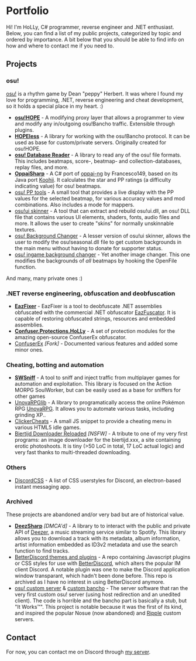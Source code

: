 # Portfolio
Hi! I'm HoLLy, C# programmer, reverse engineer and .NET enthusiast. Below, you can find a list of my public projects, categorized by topic and ordered by importance. A bit below that you should be able to find info on how and where to contact me if you need to.

## Projects

### osu!
[osu!](//osu.ppy.sh/) is a rhythm game by Dean "peppy" Herbert. It was where I found my love for programming, .NET, reverse engineering and cheat development, so it holds a special place in my heart. :)

* **[osu!HOPE](//github.com/HoLLy-HaCKeR/osu-HOPE)** - A modifying proxy layer that allows a programmer to view and modify any in/outgoing osu!Bancho traffic. Extensible through plugins.
* **[HOPEless](//github.com/HoLLy-HaCKeR/HOPEless)** - A library for working with the osu!Bancho protocol. It can be used as base for custom/private servers. Originally created for osu!HOPE.
* **[osu! Database Reader](//github.com/HoLLy-HaCKeR/osu-database-reader)** - A library to read any of the osu! file formats. This includes beatmaps, score-, beatmap- and collection-databases, replay files, and more.
* **[OppaiSharp](//github.com/HoLLy-HaCKeR/OppaiSharp)** - A C# port of [oppai-ng](//github.com/Francesco149/oppai-ng) by Francesco149, based on its Java port [Koohii](//github.com/Francesco149/koohii). It calculates the star and PP ratings (a difficulty indicating value) for osu! beatmaps.
* [osu! PP tools](//github.com/HoLLy-HaCKeR/osu-pp-tools) - A small tool that provides a live display with the PP values for the selected beatmap, for various accuracy values and mod combinations. Also includes a mode for mappers.
* [osu!ui skinner](//github.com/HoLLy-HaCKeR/osu-ui-skinner) - A tool that can extract and rebuild osu!ui.dll, an osu! DLL file that contains various UI elements, shaders, fonts, audio files and more. It allows the user to create "skins" for normally unskinnable textures.
* [osu! Background Changer](//github.com/HoLLy-HaCKeR/osu-BackgroundChanger) - A lesser version of osu!ui skinner, allows the user to modify the osu!seasonal.dll file to get custom backgrounds in the main menu without having to donate for supporter status.
* [osu! ingame background changer](//github.com/HoLLy-HaCKeR/osu-ingame-background-changer) - Yet another image changer. This one modifies the backgrounds of *all* beatmaps by hooking the OpenFile function.

And many, many private ones :)

### .NET reverse engineering, obfuscation and deobfuscation

* **[EazFixer](//github.com/HoLLy-HaCKeR/EazFixer)** - EazFixer is a tool to deobfuscate .NET assemblies obfuscated with the commercial .NET obfuscator [EazFuscator](//www.gapotchenko.com/eazfuscator.net). It is capable of restoring obfuscated strings, resources and embedded assemblies.
* **[Confuser.Protections.HoLLy](//github.com/HoLLy-HaCKeR/Confuser.Protections.HoLLy)** - A set of protection modules for the amazing open-source ConfuserEx obfuscator.
* [ConfuserEx](//github.com/HoLLy-HaCKeR/ConfuserEx) *[Fork]* - Documented various features and added some minor ones.

### Cheating, botting and automation

* **[SWSniff](//github.com/HoLLy-HaCKeR/SWSniff)** - A tool to sniff and inject traffic from multiplayer games for automation and exploitation. This library is focused on the Action MORPG SoulWorker, but can be easily used as a base for sniffers for  other games
* [UnovaRPGlib](//github.com/HoLLy-HaCKeR/UnovaRPGlib) - A library to programatically access the online Pokémon RPG [UnovaRPG](//www.unovarpg.com/). It allows you to automate various tasks, including grinding XP..
* [ClickerCheats](//github.com/HoLLy-HaCKeR/ClickerCheats) - A small JS snippet to provide a cheating menu in various HTML5 idle games.
* [Biertijd Downloader Reloaded](//github.com/HoLLy-HaCKeR/BiertijdDownloaderReloaded) *[NSFW]* - A tribute to one of my very first programs: an image downloader for the biertijd.xxx, a site containing erotic photoshoots. It is tiny (>50 LoC in total, 17 LoC actual logic) and very fast thanks to multi-threaded downloading.

### Others
* [DiscordCSS](//github.com/HoLLy-HaCKeR/DiscordCSS) - A list of CSS userstyles for Discord, an electron-based instant messaging app.

### Archived
These projects are abandoned and/or very bad but are of historical value.

* **[DeezSharp](//github.com/HoLLy-HaCKeR/DeezSharp)** *[DMCA'd]* - A library to to interact with the public and private API of [Deezer](//www.deezer.com/), a music streaming service similar to Spotify. This library allows you to download a track with its metadata, album information, artist information embedded as ID3v2 metadata and use the search function to find tracks.
* [BetterDiscord themes and plugins](//github.com/HoLLy-HaCKeR/BetterDiscord-Themes-and-Plugins) - A repo containing Javascript plugins or CSS styles for use with [BetterDiscord](//betterdiscord.net/home/), which alters the popular IM client Discord. A notable plugin was one to make the Discord application window transparant, which hadn't been done before. This repo is archived as I have no interest in using BetterDiscord anymore.
* [osu! custom server](//github.com/HoLLy-HaCKeR/osu-custom-server) & [custom bancho](//github.com/HoLLy-HaCKeR/custom-bancho) - The server software that ran the very first custom osu! server (using host redirection and an unedited client). The code is horrible and the bancho part is basically a stub, but "It Works™". This project is notable because it was the first of its kind, and inspired the popular Nosue (now abandoned) and [Ripple](//ripple.moe) custom servers.


## Contact

For now, you can contact me on Discord through [my server](//discord.gg/0e7gM6RjkTznMa9y).
